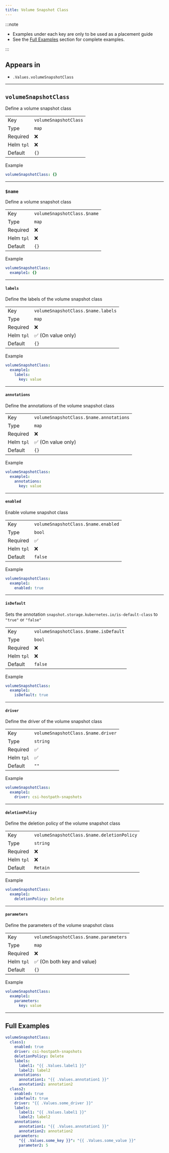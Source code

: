 ```yaml
---
title: Volume Snapshot Class
---
```


:::note

- Examples under each key are only to be used as a placement guide
- See the [Full Examples](#full-examples) section for complete examples.

:::

## Appears in

- `.Values.volumeSnapshotClass`

---

## `volumeSnapshotClass`

Define a volume snapshot class

|            |                       |
| ---------- | --------------------- |
| Key        | `volumeSnapshotClass` |
| Type       | `map`                 |
| Required   | ❌                    |
| Helm `tpl` | ❌                    |
| Default    | `{}`                  |

Example

```yaml
volumeSnapshotClass: {}
```

---

### `$name`

Define a volume snapshot class

|            |                             |
| ---------- | --------------------------- |
| Key        | `volumeSnapshotClass.$name` |
| Type       | `map`                       |
| Required   | ❌                          |
| Helm `tpl` | ❌                          |
| Default    | `{}`                        |

Example

```yaml
volumeSnapshotClass:
  example1: {}
```

---

#### `labels`

Define the labels of the volume snapshot class

|            |                                    |
| ---------- | ---------------------------------- |
| Key        | `volumeSnapshotClass.$name.labels` |
| Type       | `map`                              |
| Required   | ❌                                 |
| Helm `tpl` | ✅ (On value only)                 |
| Default    | `{}`                               |

Example

```yaml
volumeSnapshotClass:
  example1:
    labels:
      key: value
```

---

#### `annotations`

Define the annotations of the volume snapshot class

|            |                                         |
| ---------- | --------------------------------------- |
| Key        | `volumeSnapshotClass.$name.annotations` |
| Type       | `map`                                   |
| Required   | ❌                                      |
| Helm `tpl` | ✅ (On value only)                      |
| Default    | `{}`                                    |

Example

```yaml
volumeSnapshotClass:
  example1:
    annotations:
      key: value
```

---

#### `enabled`

Enable volume snapshot class

|            |                                     |
| ---------- | ----------------------------------- |
| Key        | `volumeSnapshotClass.$name.enabled` |
| Type       | `bool`                              |
| Required   | ✅                                  |
| Helm `tpl` | ❌                                  |
| Default    | `false`                             |

Example

```yaml
volumeSnapshotClass:
  example1:
    enabled: true
```

---

#### `isDefault`

Sets the annotation `snapshot.storage.kubernetes.io/is-default-class` to `"true"` or `"false"`

|            |                                       |
| ---------- | ------------------------------------- |
| Key        | `volumeSnapshotClass.$name.isDefault` |
| Type       | `bool`                                |
| Required   | ❌                                    |
| Helm `tpl` | ❌                                    |
| Default    | `false`                               |

Example

```yaml
volumeSnapshotClass:
  example1:
    isDefault: true
```

---

#### `driver`

Define the driver of the volume snapshot class

|            |                                    |
| ---------- | ---------------------------------- |
| Key        | `volumeSnapshotClass.$name.driver` |
| Type       | `string`                           |
| Required   | ✅                                 |
| Helm `tpl` | ✅                                 |
| Default    | `""`                               |

Example

```yaml
volumeSnapshotClass:
  example1:
    driver: csi-hostpath-snapshots
```

---

#### `deletionPolicy`

Define the deletion policy of the volume snapshot class

|            |                                            |
| ---------- | ------------------------------------------ |
| Key        | `volumeSnapshotClass.$name.deletionPolicy` |
| Type       | `string`                                   |
| Required   | ❌                                         |
| Helm `tpl` | ❌                                         |
| Default    | `Retain`                                   |

Example

```yaml
volumeSnapshotClass:
  example1:
    deletionPolicy: Delete
```

---

#### `parameters`

Define the parameters of the volume snapshot class

|            |                                        |
| ---------- | -------------------------------------- |
| Key        | `volumeSnapshotClass.$name.parameters` |
| Type       | `map`                                  |
| Required   | ❌                                     |
| Helm `tpl` | ✅ (On both key and value)             |
| Default    | `{}`                                   |

Example

```yaml
volumeSnapshotClass:
  example1:
    parameters:
      key: value
```

---

## Full Examples

```yaml
volumeSnapshotClass:
  class1:
    enabled: true
    driver: csi-hostpath-snapshots
    deletionPolicy: Delete
    labels:
      label1: "{{ .Values.label1 }}"
      label2: label2
    annotations:
      annotation1: "{{ .Values.annotation1 }}"
      annotation2: annotation2
  class2:
    enabled: true
    isDefault: true
    driver: "{{ .Values.some_driver }}"
    labels:
      label1: "{{ .Values.label1 }}"
      label2: label2
    annotations:
      annotation1: "{{ .Values.annotation1 }}"
      annotation2: annotation2
    parameters:
      "{{ .Values.some_key }}": "{{ .Values.some_value }}"
      parameter2: 5
```

